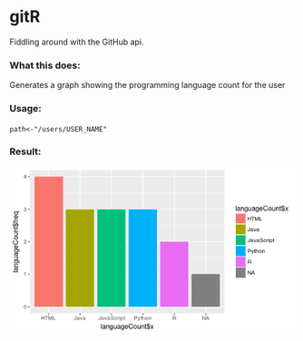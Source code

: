 # gitR
Fiddling around with the GitHub api.

### What this does:
Generates a graph showing the programming language count for the user 

### Usage:
`path<-"/users/USER_NAME"`

### Result:

![Graph](https://github.com/starship9/gitR/blob/master/RepoPlot.png)

